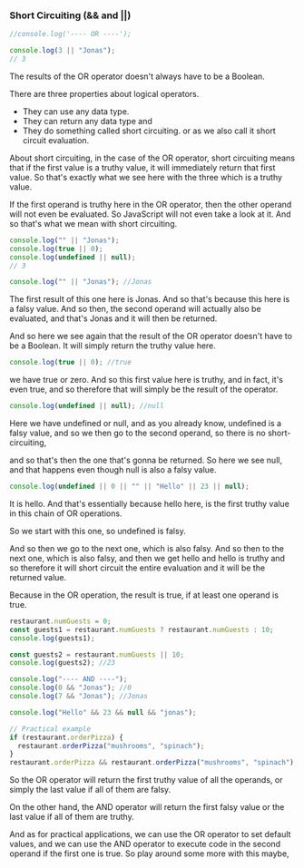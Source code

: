 ### Short Circuiting (&& and ||)

```javascript
//console.log('---- OR ----');
```

```javascript
console.log(3 || "Jonas");
// 3
```

The results of the OR operator doesn't always have to be a Boolean.

There are three properties about logical operators.

- They can use any data type.
- They can return any data type and
- They do something called short circuiting. or as we also call it short circuit evaluation.

About short circuiting, in the case of the OR operator, short circuiting means that if the first value is a truthy value, it will immediately return that first value. So that's exactly what we see here with the three which is a truthy value.

If the first operand is truthy here in the OR operator, then the other operand will not even be evaluated. So JavaScript will not even take a look at it. And so that's what we mean with short circuiting.

```javascript
console.log("" || "Jonas");
console.log(true || 0);
console.log(undefined || null);
// 3
```

```javascript
console.log("" || "Jonas"); //Jonas
```

The first result of this one here is Jonas. And so that's because this here is a falsy value. And so then, the second operand will actually also be evaluated, and that's Jonas and it will then be returned.

And so here we see again that the result of the OR operator doesn't have to be a Boolean. It will simply return the truthy value here.

```javascript
console.log(true || 0); //true
```

we have true or zero. And so this first value here is truthy, and in fact, it's even true, and so therefore that will simply be the result of the operator.

```javascript
console.log(undefined || null); //null
```

Here we have undefined or null, and as you already know, undefined is a falsy value, and so we then go to the second operand, so there is no short-circuiting,

and so that's then the one that's gonna be returned. So here we see null, and that happens even though null is also a falsy value.

```javascript
console.log(undefined || 0 || "" || "Hello" || 23 || null);
```

It is hello. And that's essentially because hello here, is the first truthy value in this chain of OR operations.

So we start with this one, so undefined is falsy.

And so then we go to the next one, which is also falsy.
And so then to the next one, which is also falsy, and then we get hello and hello is truthy and so therefore it will short circuit the entire evaluation and it will be the returned value.

Because in the OR operation, the result is true, if at least one operand is true.

```javascript
restaurant.numGuests = 0;
const guests1 = restaurant.numGuests ? restaurant.numGuests : 10;
console.log(guests1);
```

```javascript
const guests2 = restaurant.numGuests || 10;
console.log(guests2); //23
```

```javascript
console.log("---- AND ----");
console.log(0 && "Jonas"); //0
console.log(7 && "Jonas"); //Jonas
```

```javascript
console.log("Hello" && 23 && null && "jonas");
```

```javascript
// Practical example
if (restaurant.orderPizza) {
  restaurant.orderPizza("mushrooms", "spinach");
}
restaurant.orderPizza && restaurant.orderPizza("mushrooms", "spinach");
```

So the OR operator will return the first truthy value of all the operands, or simply the last value if all of them are falsy.

On the other hand, the AND operator will return the first falsy value or the last value if all of them are truthy.

And as for practical applications, we can use the OR operator to set default values, and we can use the AND operator to execute code in the second operand if the first one is true. So play around some more with this maybe,
